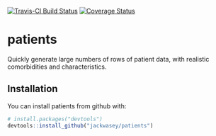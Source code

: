 
<!-- README.md is generated from README.Rmd. Please edit that file -->

[![Travis-CI Build
Status](https://travis-ci.org/jackwasey/patients.svg?branch=master)](https://travis-ci.org/jackwasey/patients)
[![Coverage
Status](https://img.shields.io/codecov/c/github/jackwasey/patients/master.svg)](https://codecov.io/github/jackwasey/patients?branch=master)

# patients

Quickly generate large numbers of rows of patient data, with realistic
comorbidities and characteristics.

## Installation

You can install patients from github with:

``` r
# install.packages("devtools")
devtools::install_github("jackwasey/patients")
```
